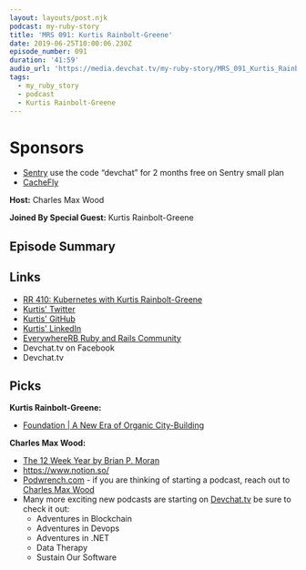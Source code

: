 ```yaml
---
layout: layouts/post.njk
podcast: my-ruby-story
title: 'MRS 091: Kurtis Rainbolt-Greene'
date: 2019-06-25T10:00:06.230Z
episode_number: 091
duration: '41:59'
audio_url: 'https://media.devchat.tv/my-ruby-story/MRS_091_Kurtis_Rainbolt_Greene.mp3'
tags:
  - my_ruby_story
  - podcast
  - Kurtis Rainbolt-Greene
---
```

# Sponsors

* [Sentry](https://sentry.io/) use the code “devchat” for 2 months free on Sentry small plan
* [CacheFly ](https://www.cachefly.com/)

**Host:**  Charles Max Wood

**Joined By Special Guest:**  Kurtis Rainbolt-Greene

## Episode Summary



## Links

* [RR 410: Kubernetes with Kurtis Rainbolt-Greene](https://devchat.tv/ruby-rogues/rr-410-kubernetes-with-kurtis-rainbolt-greene/)
* [Kurtis' Twitter](https://twitter.com/krainboltgreene)
* [Kurtis' GitHub](https://github.com/krainboltgreene)
* [Kurtis' LinkedIn](https://www.linkedin.com/in/krainboltgreene)
* [EverywhereRB Ruby and Rails Community](https://keepcurrentacademy.com/everywhererb/)
* Devchat.tv on Facebook
* Devchat.tv

## Picks

**Kurtis Rainbolt-Greene:**

* [Foundation | A New Era of Organic City-Building](https://www.polymorph.games/foundation/news/)

 **Charles Max Wood:**

* [The 12 Week Year by Brian P. Moran](https://www.amazon.com/12-Week-Year-Others-Months/dp/1118509234)
* <https://www.notion.so/>
* [Podwrench.com](https://podwrench.com/) - if you are thinking of starting a podcast, reach out to [Charles Max Wood](https://twitter.com/cmaxw?lang=en)
* Many more exciting new podcasts are starting on [Devchat.tv](https://devchat.tv/) be sure to check it out:
  * Adventures in Blockchain
  * Adventures in Devops
  * Adventures in .NET
  * Data Therapy
  * Sustain Our Software

